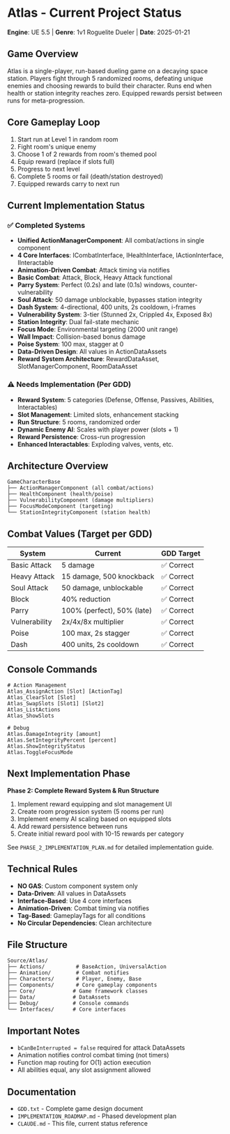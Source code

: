 # Atlas - Current Project Status

**Engine**: UE 5.5 | **Genre**: 1v1 Roguelite Dueler | **Date**: 2025-01-21

## Game Overview
Atlas is a single-player, run-based dueling game on a decaying space station. Players fight through 5 randomized rooms, defeating unique enemies and choosing rewards to build their character. Runs end when health or station integrity reaches zero. Equipped rewards persist between runs for meta-progression.

## Core Gameplay Loop
1. Start run at Level 1 in random room
2. Fight room's unique enemy
3. Choose 1 of 2 rewards from room's themed pool
4. Equip reward (replace if slots full)
5. Progress to next level
6. Complete 5 rooms or fail (death/station destroyed)
7. Equipped rewards carry to next run

## Current Implementation Status

### ✅ Completed Systems
- **Unified ActionManagerComponent**: All combat/actions in single component
- **4 Core Interfaces**: ICombatInterface, IHealthInterface, IActionInterface, IInteractable
- **Animation-Driven Combat**: Attack timing via notifies
- **Basic Combat**: Attack, Block, Heavy Attack functional
- **Parry System**: Perfect (0.2s) and late (0.1s) windows, counter-vulnerability
- **Soul Attack**: 50 damage unblockable, bypasses station integrity
- **Dash System**: 4-directional, 400 units, 2s cooldown, i-frames
- **Vulnerability System**: 3-tier (Stunned 2x, Crippled 4x, Exposed 8x)
- **Station Integrity**: Dual fail-state mechanic
- **Focus Mode**: Environmental targeting (2000 unit range)
- **Wall Impact**: Collision-based bonus damage
- **Poise System**: 100 max, stagger at 0
- **Data-Driven Design**: All values in ActionDataAssets
- **Reward System Architecture**: RewardDataAsset, SlotManagerComponent, RoomDataAsset

### ⚠️ Needs Implementation (Per GDD)
- **Reward System**: 5 categories (Defense, Offense, Passives, Abilities, Interactables)
- **Slot Management**: Limited slots, enhancement stacking
- **Run Structure**: 5 rooms, randomized order
- **Dynamic Enemy AI**: Scales with player power (slots + 1)
- **Reward Persistence**: Cross-run progression
- **Enhanced Interactables**: Exploding valves, vents, etc.

## Architecture Overview
```
GameCharacterBase
├── ActionManagerComponent (all combat/actions)
├── HealthComponent (health/poise)
├── VulnerabilityComponent (damage multipliers)
├── FocusModeComponent (targeting)
└── StationIntegrityComponent (station health)
```

## Combat Values (Target per GDD)
| System | Current | GDD Target |
|--------|---------|------------|
| Basic Attack | 5 damage | ✅ Correct |
| Heavy Attack | 15 damage, 500 knockback | ✅ Correct |
| Soul Attack | 50 damage, unblockable | ✅ Correct |
| Block | 40% reduction | ✅ Correct |
| Parry | 100% (perfect), 50% (late) | ✅ Correct |
| Vulnerability | 2x/4x/8x multiplier | ✅ Correct |
| Poise | 100 max, 2s stagger | ✅ Correct |
| Dash | 400 units, 2s cooldown | ✅ Correct |

## Console Commands
```
# Action Management
Atlas_AssignAction [Slot] [ActionTag]
Atlas_ClearSlot [Slot]
Atlas_SwapSlots [Slot1] [Slot2]
Atlas_ListActions
Atlas_ShowSlots

# Debug
Atlas.DamageIntegrity [amount]
Atlas.SetIntegrityPercent [percent]
Atlas.ShowIntegrityStatus
Atlas.ToggleFocusMode
```

## Next Implementation Phase
**Phase 2: Complete Reward System & Run Structure**
1. Implement reward equipping and slot management UI
2. Create room progression system (5 rooms per run)
3. Implement enemy AI scaling based on equipped slots
4. Add reward persistence between runs
5. Create initial reward pool with 10-15 rewards per category

See `PHASE_2_IMPLEMENTATION_PLAN.md` for detailed implementation guide.

## Technical Rules
- **NO GAS**: Custom component system only
- **Data-Driven**: All values in DataAssets
- **Interface-Based**: Use 4 core interfaces
- **Animation-Driven**: Combat timing via notifies
- **Tag-Based**: GameplayTags for all conditions
- **No Circular Dependencies**: Clean architecture

## File Structure
```
Source/Atlas/
├── Actions/          # BaseAction, UniversalAction
├── Animation/        # Combat notifies
├── Characters/       # Player, Enemy, Base
├── Components/       # Core gameplay components
├── Core/            # Game framework classes
├── Data/            # DataAssets
├── Debug/           # Console commands
└── Interfaces/      # Core interfaces
```

## Important Notes
- `bCanBeInterrupted = false` required for attack DataAssets
- Animation notifies control combat timing (not timers)
- Function map routing for O(1) action execution
- All abilities equal, any slot assignment allowed

## Documentation
- `GDD.txt` - Complete game design document
- `IMPLEMENTATION_ROADMAP.md` - Phased development plan
- `CLAUDE.md` - This file, current status reference